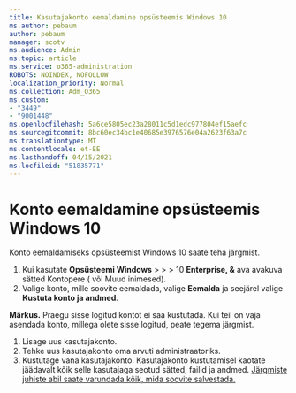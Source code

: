 ```yaml
---
title: Kasutajakonto eemaldamine opsüsteemis Windows 10
ms.author: pebaum
author: pebaum
manager: scotv
ms.audience: Admin
ms.topic: article
ms.service: o365-administration
ROBOTS: NOINDEX, NOFOLLOW
localization_priority: Normal
ms.collection: Adm_O365
ms.custom:
- "3449"
- "9001448"
ms.openlocfilehash: 5a6ce5805ec23a28011c5d1edc977804ef15aefc
ms.sourcegitcommit: 8bc60ec34bc1e40685e3976576e04a2623f63a7c
ms.translationtype: MT
ms.contentlocale: et-EE
ms.lasthandoff: 04/15/2021
ms.locfileid: "51835771"
---
```

# <a name="remove-an-account-in-windows-10"></a>Konto eemaldamine opsüsteemis Windows 10

Konto eemaldamiseks opsüsteemist Windows 10 saate teha järgmist.

1. Kui kasutate **Opsüsteemi Windows**  >    >    >  10 **Enterprise, &** ava avakuva sätted Kontopere ( või Muud inimesed).
2. Valige konto, mille soovite eemaldada, valige **Eemalda** ja seejärel valige **Kustuta konto ja andmed**.
 
**Märkus.** Praegu sisse logitud kontot ei saa kustutada.  Kui teil on vaja asendada konto, millega olete sisse logitud, peate tegema järgmist.

1. Lisage uus kasutajakonto.
2. Tehke uus kasutajakonto oma arvuti administraatoriks.
3. Kustutage vana kasutajakonto. Kasutajakonto kustutamisel kaotate jäädavalt kõik selle kasutajaga seotud sätted, failid ja andmed. [Järgmiste juhiste abil saate varundada kõik, mida soovite salvestada.](https://support.microsoft.com/help/4027408/windows-10-backup-and-restore)